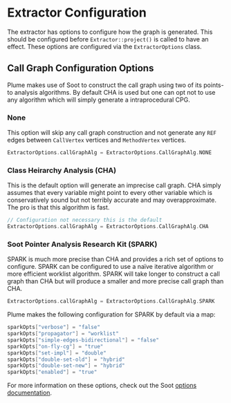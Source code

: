 # Extractor Configuration

The extractor has options to configure how the graph is generated. This should be configured 
before `Extractor::project()` is called to have an effect. These options are configured via
the `ExtractorOptions` class.

## Call Graph Configuration Options

Plume makes use of Soot to construct the call graph using two of its points-to analysis
algorithms. By default CHA is used but one can opt not to use any algorithm which will
simply generate a intraprocedural CPG.

### None

This option will skip any call graph construction and not generate any `REF` edges between
`CallVertex` vertices and `MethodVertex` vertices.

```kotlin
ExtractorOptions.callGraphAlg = ExtractorOptions.CallGraphAlg.NONE
```

### Class Heirarchy Analysis (CHA)

This is the default option will generate an imprecise call graph. CHA simply assumes that
every variable might point to every other variable which is conservatively sound but not 
terribly accurate and may overapproximate. The pro is that this algorithm is fast.

```kotlin
// Configuration not necessary this is the default
ExtractorOptions.callGraphAlg = ExtractorOptions.CallGraphAlg.CHA 
```

### Soot Pointer Analysis Research Kit (SPARK)

SPARK is much more precise than CHA and provides a rich set of options to configure. SPARK
can be configured to use a naïve iterative algorithm or more efficient worklist algorithm.
SPARK will take longer to construct a call graph than CHA but will produce a smaller and
more precise call graph than CHA.

```kotlin
ExtractorOptions.callGraphAlg = ExtractorOptions.CallGraphAlg.SPARK
```

Plume makes the following configuration for SPARK by default via a map:

```kotlin
sparkOpts["verbose"] = "false"
sparkOpts["propagator"] = "worklist"
sparkOpts["simple-edges-bidirectional"] = "false"
sparkOpts["on-fly-cg"] = "true"
sparkOpts["set-impl"] = "double"
sparkOpts["double-set-old"] = "hybrid"
sparkOpts["double-set-new"] = "hybrid"
sparkOpts["enabled"] = "true"
```

For more information on these options, check out the Soot 
[options documentation](https://soot-build.cs.uni-paderborn.de/public/origin/develop/soot/soot-develop/options/soot_options.htm#phase_5_2).